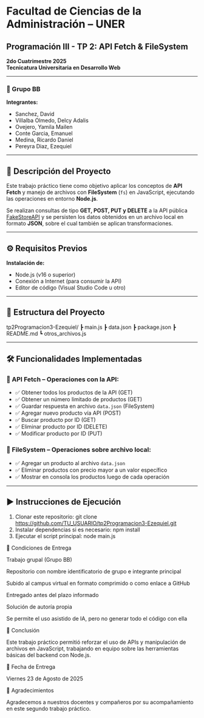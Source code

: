 # Facultad de Ciencias de la Administración – UNER  
## Programación III - TP 2: API Fetch & FileSystem  
**2do Cuatrimestre 2025**  
**Tecnicatura Universitaria en Desarrollo Web**  

---

### 📌 Grupo BB  
**Integrantes:**
- Sanchez, David  
- Villalba Olmedo, Delcy Adalis  
- Ovejero, Yamila Mailen  
- Conte Garcia, Emanuel  
- Medina, Ricardo Daniel  
- Pereyra Diaz, Ezequiel  

---

## 📜 Descripción del Proyecto

Este trabajo práctico tiene como objetivo aplicar los conceptos de **API Fetch** y manejo de archivos con **FileSystem** (`fs`) en JavaScript, ejecutando las operaciones en entorno **Node.js**.

Se realizan consultas de tipo **GET, POST, PUT y DELETE** a la API pública [FakeStoreAPI](https://fakestoreapi.com/) y se persisten los datos obtenidos en un archivo local en formato **JSON**, sobre el cual también se aplican transformaciones.

---

## ⚙️ Requisitos Previos

**Instalación de:**
- Node.js (v16 o superior)
- Conexión a Internet (para consumir la API)
- Editor de código (Visual Studio Code u otro)

---

## 📂 Estructura del Proyecto

tp2Programacion3-Ezequiel/
┣ main.js
┣ data.json
┣ package.json
┣ README.md
┗ otros_archivos.js

---

## 🛠 Funcionalidades Implementadas

### 🔗 API Fetch – Operaciones con la API:

- ✅ Obtener todos los productos de la API (GET)
- ✅ Obtener un número limitado de productos (GET)
- ✅ Guardar respuesta en archivo `data.json` (FileSystem)
- ✅ Agregar nuevo producto vía API (POST)
- ✅ Buscar producto por ID (GET)
- ✅ Eliminar producto por ID (DELETE)
- ✅ Modificar producto por ID (PUT)

### 📁 FileSystem – Operaciones sobre archivo local:

- ✅ Agregar un producto al archivo `data.json`
- ✅ Eliminar productos con precio mayor a un valor específico
- ✅ Mostrar en consola los productos luego de cada operación

---

## ▶️ Instrucciones de Ejecución

1. Clonar este repositorio: git clone https://github.com/TU_USUARIO/tp2Programacion3-Ezequiel.git
2. Instalar dependencias si es necesario: npm install
3. Ejecutar el script principal: node main.js

🔐 Condiciones de Entrega

Trabajo grupal (Grupo BB)

Repositorio con nombre identificatorio de grupo e integrante principal

Subido al campus virtual en formato comprimido o como enlace a GitHub

Entregado antes del plazo informado

Solución de autoría propia

Se permite el uso asistido de IA, pero no generar todo el código con ella

📖 Conclusión

Este trabajo práctico permitió reforzar el uso de APIs y manipulación de archivos en JavaScript, trabajando en equipo sobre las herramientas básicas del backend con Node.js.

📅 Fecha de Entrega

Viernes 23 de Agosto de 2025

🙌 Agradecimientos

Agradecemos a nuestros docentes y compañeros por su acompañamiento en este segundo trabajo práctico.